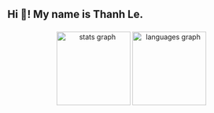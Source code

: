 <h2 align="left">Hi 👋! My name is Thanh Le.</h2>

###
<div align="center">
  <img src="https://github-readme-stats.vercel.app/api?username=thanhLe-tlee&hide_title=false&hide_rank=false&show_icons=true&include_all_commits=true&count_private=true&disable_animations=false&theme=dracula&locale=en&hide_border=false" height="150" alt="stats graph"  />
  <img src="https://github-readme-stats.vercel.app/api/top-langs?username=thanhLe-tlee&locale=en&hide_title=false&layout=compact&card_width=320&langs_count=5&theme=dracula&hide_border=false" height="150" alt="languages graph"  />
</div>

###

###



###


###

<br clear="both">

###
